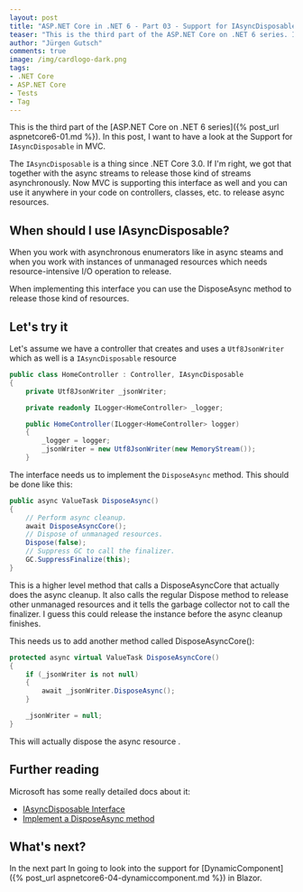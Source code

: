 ```yaml
---
layout: post
title: "ASP.NET Core in .NET 6 - Part 03 - Support for IAsyncDisposable in MVC"
teaser: "This is the third part of the ASP.NET Core on .NET 6 series. In this post, I want to have a look at the IAsyncDisposable interface."
author: "Jürgen Gutsch"
comments: true
image: /img/cardlogo-dark.png
tags: 
- .NET Core
- ASP.NET Core
- Tests
- Tag
---
```


This is the third part of the [ASP.NET Core on .NET 6 series]({% post_url aspnetcore6-01.md %}). In this post, I want to have a look at the Support for `IAsyncDisposable` in MVC.

The `IAsyncDisposable` is a thing since .NET Core 3.0. If I'm right, we got that together with the async streams to release those kind of streams asynchronously. Now MVC is supporting this interface as well and you can use it anywhere in your code on controllers, classes, etc. to release async resources.

## When should I use IAsyncDisposable?

When you work with asynchronous enumerators like in async steams and when you work with instances of unmanaged resources which needs resource-intensive I/O operation to release.

When implementing this interface you can use the DisposeAsync method to release those kind of resources. 

## Let's try it

Let's assume we have a controller that creates and uses a `Utf8JsonWriter` which as well is a `IAsyncDisposable` resource

~~~csharp
public class HomeController : Controller, IAsyncDisposable
{
    private Utf8JsonWriter _jsonWriter;

    private readonly ILogger<HomeController> _logger;

    public HomeController(ILogger<HomeController> logger)
    {
        _logger = logger;
        _jsonWriter = new Utf8JsonWriter(new MemoryStream());
    }
~~~

The interface needs us to implement the `DisposeAsync` method. This should be done like this:

~~~csharp
public async ValueTask DisposeAsync()
{
    // Perform async cleanup.
    await DisposeAsyncCore();
    // Dispose of unmanaged resources.
    Dispose(false);
    // Suppress GC to call the finalizer.
    GC.SuppressFinalize(this);
}
~~~

This is a higher level method that calls a DisposeAsyncCore that actually does the async cleanup. It also calls the regular Dispose method to release other unmanaged resources and it tells the garbage collector not to call the finalizer. I guess this could release the instance before the async cleanup finishes.

This needs us to add another method called DisposeAsyncCore():

~~~csharp
protected async virtual ValueTask DisposeAsyncCore()
{
    if (_jsonWriter is not null)
    {
        await _jsonWriter.DisposeAsync();
    }

    _jsonWriter = null;
}
~~~

This will actually dispose the async resource .

## Further reading

Microsoft has some really detailed docs about it:

* [IAsyncDisposable Interface](https://docs.microsoft.com/en-us/dotnet/api/system.iasyncdisposable?view=net-5.0)
* [Implement a DisposeAsync method](https://docs.microsoft.com/en-us/dotnet/standard/garbage-collection/implementing-disposeasync)

## What's next?

In the next part In going to look into the support for [DynamicComponent]({% post_url aspnetcore6-04-dynamiccomponent.md %}) in Blazor.